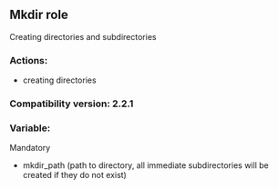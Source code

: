 ## Mkdir role
Creating directories and subdirectories

### Actions:
- creating directories

### Compatibility version: 2.2.1

### Variable:
Mandatory
- mkdir_path (path to directory, all immediate subdirectories will be created if they do not exist)
